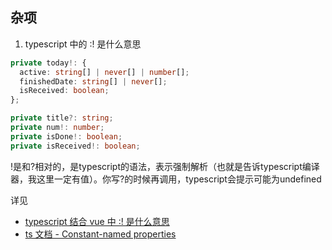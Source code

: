 ## 杂项

1. typescript 中的 :! 是什么意思

```ts
private today!: {
  active: string[] | never[] | number[];
  finishedDate: string[] | never[];
  isReceived: boolean;
};

private title?: string;
private num!: number;
private isDone!: boolean;
private isReceived!: boolean;
```

!是和?相对的，是typescript的语法，表示强制解析（也就是告诉typescript编译器，我这里一定有值）。你写?的时候再调用，typescript会提示可能为undefined

详见

- [typescript 结合 vue 中 :! 是什么意思](https://segmentfault.com/q/1010000015364690)
- [ts 文档 - Constant-named properties](https://www.typescriptlang.org/docs/handbook/release-notes/typescript-2-7.html#strict-class-initialization)